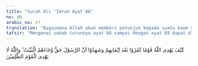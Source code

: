 ```yaml
---
title: "Surah Ali 'Imran Ayat 86"
no: 86
arabic_no: ٨٦
translation: "Bagaimana Allah akan memberi petunjuk kepada suatu kaum yang kafir setelah mereka beriman, serta mengakui bahwa Rasul (Muhammad) itu benar-benar (rasul), dan bukti-bukti yang jelas telah sampai kepada mereka? Allah tidak memberi petunjuk kepada orang zalim."
tafsir: "Mengenai sebab turunnya ayat 86 sampai dengan ayat 89 dapat dikemukakan sebuah hadis riwayat Ibnu Jarir, An-Nasa'i, al-hakim dan Ibnu hibban:\n\nBahwa Ibnu 'Abbas berkata, \"Ada seseorang dari golongan Ansar sudah masuk Islam, kemudian ia murtad dan bergabung ke golongan orang musyrik tetapi ia menyesal. Lalu ia minta kepada kaumnya agar ditanyakan kepada Rasulullah saw, \"Bisakah diterima tobat saya?\" Maka turunlah (ayat 86) sampai dengan (ayat 89). Kemudian disampaikanlah hal itu kepadanya, maka ia kembali masuk Islam.\"\n\nOrang yang kembali menjadi kafir sesudah beriman, Allah tidak akan memberikan jalan untuk mendapatkan petunjuk. Karena, mereka tidak mengakui berita gembira tentang kedatangan Nabi Muhammad yang tercantum dalam kitab-kitab mereka. Semula mereka berkeinginan untuk mengikuti Nabi Muhammad apabila mereka diberi umur panjang, dan apabila nabi baru itu diutus dari kalangan mereka. Tetapi setelah ternyata Nabi Muhammad saw datang, dan dia bukanlah dari kalangan mereka, mereka pun mengingkarinya, meskipun kedatangan Nabi Muhammad itu disertai dengan bukti-bukti yang nyata tentang kenabiannya. Orang yang mulanya beriman kemudian kafir kembali, mereka menganiaya diri sendiri, dan Allah tidak akan memberi petunjuk kepada orang-orang yang menganiaya diri sendiri, karena Allah telah menerangkan bahwa petunjuk kepada jalan yang benar hanya dapat berpengaruh, apabila orang itu bersih jiwanya, sehingga ia dapat menerima bukti-bukti kebenaran dari petunjuk itu. Tetapi kalau orang itu hatinya telah dinodai oleh kezaliman maka ia akan menyeleweng dari jalan yang benar. Oleh sebab itu mereka tidak akan mungkin lagi menerima petunjuk Allah."
---
```

كَيْفَ يَهْدِى اللّٰهُ قَوْمًا كَفَرُوْا بَعْدَ اِيْمَانِهِمْ وَشَهِدُوْٓا اَنَّ الرَّسُوْلَ حَقٌّ وَّجَاۤءَهُمُ الْبَيِّنٰتُ ۗ وَاللّٰهُ لَا يَهْدِى الْقَوْمَ الظّٰلِمِيْنَ